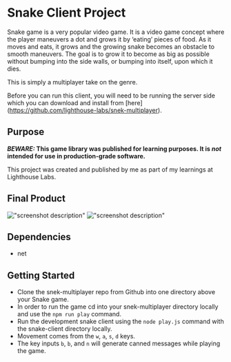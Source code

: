 # Snake Client Project

Snake game is a very popular video game. It is a video game concept where the player maneuvers a dot and grows it by ‘eating’ pieces of food. As it moves and eats, it grows and the growing snake becomes an obstacle to smooth maneuvers. The goal is to grow it to become as big as possible without bumping into the side walls, or bumping into itself, upon which it dies.

This is simply a multiplayer take on the genre.

Before you can run this client, you will need to be running the server side which you can download and install from [here] (https://github.com/lighthouse-labs/snek-multiplayer).

## Purpose

**_BEWARE:_ This game library was published for learning purposes. It is _not_ intended for use in production-grade software.**

This project was created and published by me as part of my learnings at Lighthouse Labs. 

## Final Product

!["screenshot description"]('./screenshot1.png')
!["screenshot description"]('./screenshot2.png')

## Dependencies

- net

## Getting Started

- Clone the snek-multiplayer repo from Github into one directory above your Snake game.
- In order to run the game cd into your snek-multiplayer directory locally and use the `npm run play` command.
- Run the development snake client using the `node play.js` command with the snake-client directory locally.
- Movement comes from the `w`, `a`, `s`, `d` keys.
- The key inputs `b`, `b`, and `n` will generate canned messages while playing the game.